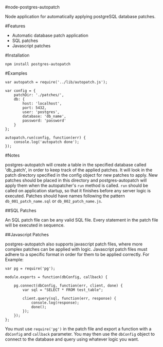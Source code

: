 #node-postgres-autopatch

Node application for automatically applying postgreSQL database patches.

#Features

* Automatic database patch application
* SQL patches
* Javascript patches

#Installation

`npm install postgres-autopatch`

#Examples

	var autopatch = require('../lib/autopatch.js');

	var config = {
		patchDir: './patches/',
		db: {
			host: 'localhost',
			port: 5432,
			user: 'postgres',
			database: 'db_name',
			password: 'password'
		}
	};

	autopatch.run(config, function(err) {
		console.log('autopatch done');
	});

#Notes

postgres-autopatch will create a table in the specified database called 'db_patch', in order to keep track of the applied patches. It will look in the patch directory specified in the config object for new patches to apply. New patches should be placed in this directory and postgres-autopatch will apply them when the autopatcher's `run` method is called. `run` should be called on application startup, so that it finishes before any server logic is executed. Patches should have names following the pattern `db_001_patch_name.sql` or `db_002_patch_name.js`.

##SQL Patches

An SQL patch file can be any valid SQL file. Every statement in the patch file will be executed in sequence.

##Javascript Patches

postgres-autopatch also supports javascript patch files, where more complex patches can be applied with logic. Javascript patch files must adhere to a specific format in order for them to be applied correctly. For Example:

	var pg = require('pg');

	module.exports = function(dbConfig, callback) {

		pg.connect(dbConfig, function(err, client, done) {
			var sql = "SELECT * FROM test_table";
			
			client.query(sql, function(err, response) {
				console.log(response);
				done();
			});
		});
	};

You must use `require('pg')` in the patch file and export a function with a `dbConfig` and `callback` parameter. You may then use the `dbConfig` object to connect to the database and query using whatever logic you want.
